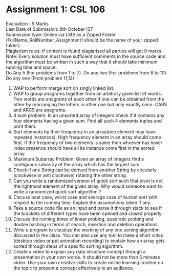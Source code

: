 # Assignment 1: CSL 106       
Evaluation : 5 Marks  
Last Date of Submission: 8th October IST <br/>
Submission type: Online via LMS as a Zipped Folder (FullName_RollNumber_Assignment1 should be the name of your zipped folder) <br/>
Plagiarism rules: If content is found plagiarised all parties will get 0 marks.  <br/>
Note: Every solution must have sufficient comments in the source code and the algorithm must be written in such a way that it should take minimum running time and space.  <br/>
Do Any 5 (For problems from 1 to 7). Do any two (For problems from 8 to 10) Do any one (From problem 11,12)     
<ol>
<li>WAP to perform merge sort on singly linked list.</li>
<li>WAP to group anagrams together from an arbitrary given list of words. Two words are anagrams of each other if one can be obtained from the other by rearranging the letters in other one but only exactly once. CARS and ARCS are anagrams.</li>
<li>4 sum problem: In an unsorted array of integers check if it contains any four elements having a given sum. Find all such 4 elements tuples and print them.</li>
<li>Sort elements by their frequency in an array(one element may have repeated instances). High frequency element in an array should come first. If the frequency of two elements is same then whoever has lower index presence should have all its instance come first in the sorted array. </li>
<li>Maximum Subarray Problem: Given an array of integers find a contiguous subarray of the array which has the largest sum.</li> 
<li>Check if one String can be derived from another String by circularly (clockwise or anti clockwise) rotating the other string. </li>
<li>Can you write a randomized version of quick sort such that pivot is not the rightmost element of the given array. Why would someone want to write a randomized quick sort algorithm ?</li>
<li>Discuss best case, worst case and average case of bucket sort with respect to the running time. Explain the assumptions taken if any.</li>
<li>Take a source code file as an input and parse it through stack to see if the brackets of different types have been opened and closed properly.</li>
<li> Discuss the running times of linear probing, quadratic probing and double hashing in terms of search, insertion and deletion operations. </li>
<li> Write a program to visualize the working of any one sorting algorithm discussed in the class. You can also use any tool to make a short video (desktop video or ppt animation recording) to explain how an array gets sorted through steps of a specific sorting algorithm. </li>
<li>Create a video to explain any data structure concept through a presentation in your own words. It should not be more than 5 minutes video. Use your own creative skills to create online learning content on the topic to present a concept effectively to an audience. </li>
  </ol>
